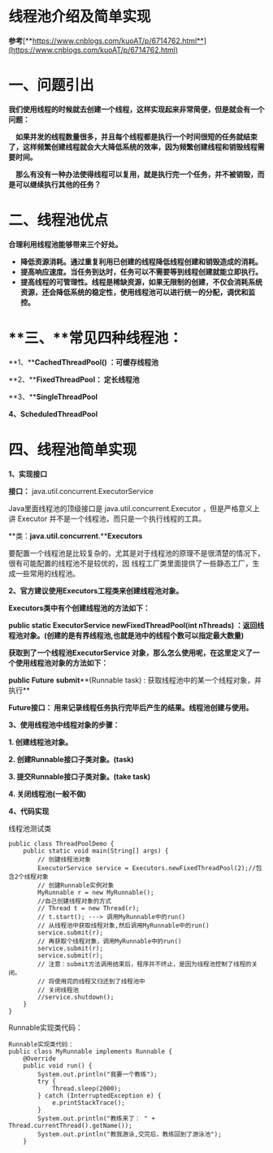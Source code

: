 # **线程池介绍及简单实现**

**参考**[**https://www.cnblogs.com/kuoAT/p/6714762.html**](https://www.cnblogs.com/kuoAT/p/6714762.html)

# **一、问题引出**

   **我们使用线程的时候就去创建一个线程，这样实现起来非常简便，但是就会有一个问题：**

　**如果并发的线程数量很多，并且每个线程都是执行一个时间很短的任务就结束了，这样频繁创建线程就会大大降低系统的效率，因为频繁创建线程和销毁线程需要时间。**

　**那么有没有一种办法使得线程可以复用，就是执行完一个任务，并不被销毁，而是可以继续执行其他的任务？**

# **二、线程池优点**

**合理利用线程池能够带来三个好处。**

- **降低资源消耗。通过重复利用已创建的线程降低线程创建和销毁造成的消耗。**
- **提高响应速度。当任务到达时，任务可以不需要等到线程创建就能立即执行。**
- **提高线程的可管理性。线程是稀缺资源，如果无限制的创建，不仅会消耗系统资源，还会降低系统的稳定性，使用线程池可以进行统一的分配，调优和监控。**

# **三、****常见四种线程池：**

**1、****CachedThreadPool() ：可缓存线程池**

**2、****FixedThreadPool： 定长线程池**

**3、****SingleThreadPool**

**4、ScheduledThreadPool**

# **四、线程池简单实现**

**1、实现接口**

**接口：** java.util.concurrent.ExecutorService

Java里面线程池的顶级接口是 java.util.concurrent.Executor ，但是严格意义上讲 Executor 并不是一个线程池，而只是一个执行线程的工具。

**类：**java.util.concurrent**.****Executors** 

要配置一个线程池是比较复杂的，尤其是对于线程池的原理不是很清楚的情况下，很有可能配置的线程池不是较优的，因  线程工厂类里面提供了一些静态工厂，生成一些常用的线程池。

**2、官方建议使用Executors工程类来创建线程池对象。**

**Executors类中有个创建线程池的方法如下：**

**public static ExecutorService newFixedThreadPool(int nThreads) ：返回线程池对象。(创建的是有界线程池,也就是池中的线程个数可以指定最大数量)**

**获取到了一个线程池ExecutorService 对象，那么怎么使用呢，在这里定义了一个使用线程池对象的方法如下：**

**public Future** **submit****(Runnable task) :  	 获取线程池中的某一个线程对象，并执行**

**Future接口：	用来记录线程任务执行完毕后产生的结果。线程池创建与使用。**

**3、使用线程池中线程对象的步骤：**

**1. 创建线程池对象。**

**2. 创建Runnable接口子类对象。(task)**

**3. 提交Runnable接口子类对象。(take task)**

**4. 关闭线程池(一般不做)**

**4、代码实现**

线程池测试类

```
public class ThreadPoolDemo {
    public static void main(String[] args) {
        // 创建线程池对象
        ExecutorService service = Executors.newFixedThreadPool(2);//包含2个线程对象
        // 创建Runnable实例对象
        MyRunnable r = new MyRunnable();
        //自己创建线程对象的方式
        // Thread t = new Thread(r);
        // t.start(); ‐‐‐> 调用MyRunnable中的run()
        // 从线程池中获取线程对象,然后调用MyRunnable中的run()
        service.submit(r);
        // 再获取个线程对象，调用MyRunnable中的run()
        service.submit(r);
        service.submit(r);
        // 注意：submit方法调用结束后，程序并不终止，是因为线程池控制了线程的关闭。
        // 将使用完的线程又归还到了线程池中
        // 关闭线程池
        //service.shutdown();
    }
}
```

Runnable实现类代码：

```
Runnable实现类代码：
public class MyRunnable implements Runnable {
    @Override
    public void run() {
        System.out.println("我要一个教练");
        try {
            Thread.sleep(2000);
        } catch (InterruptedException e) {
            e.printStackTrace();
        }
        System.out.println("教练来了： " + Thread.currentThread().getName());
        System.out.println("教我游泳,交完后，教练回到了游泳池");
    }
```

